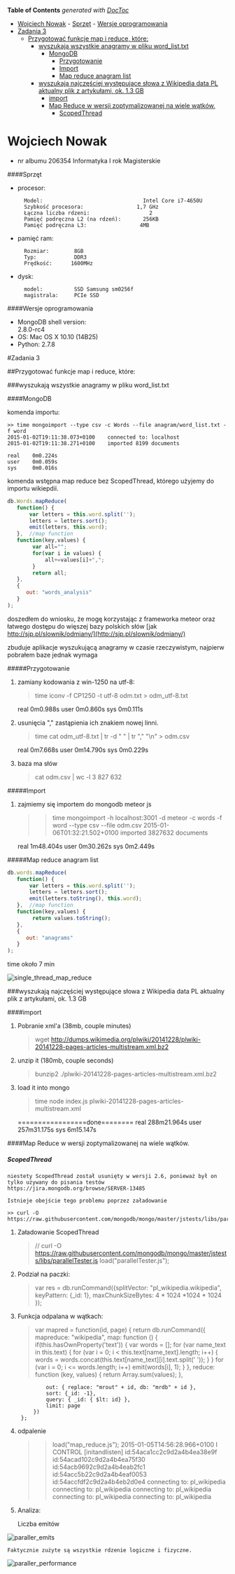 <!-- START doctoc generated TOC please keep comment here to allow auto update -->
<!-- DON'T EDIT THIS SECTION, INSTEAD RE-RUN doctoc TO UPDATE -->
**Table of Contents**  *generated with [DocToc](http://doctoc.herokuapp.com/)*

- [Wojciech Nowak](#wojciech-nowak)
      - [Sprzęt](#sprzęt)
      - [Wersje oprogramowania](#wersje-oprogramowania)
- [Zadania 3](#zadania-3)
  - [Przygotować funkcje map i reduce, które:](#przygotować-funkcje-map-i-reduce-które)
    - [wyszukają wszystkie anagramy w pliku word_list.txt](#wyszukają-wszystkie-anagramy-w-pliku-word_listtxt)
      - [MongoDB](#mongodb)
        - [Przygotowanie](#przygotowanie)
        - [Import](#import)
        - [Map reduce anagram list](#map-reduce-anagram-list)
    - [wyszukają najczęściej występujące słowa z Wikipedia data PL aktualny plik z artykułami, ok. 1.3 GB](#wyszukają-najczęściej-występujące-słowa-z-wikipedia-data-pl-aktualny-plik-z-artykułami-ok-13-gb)
      - [import](#import)
      - [Map Reduce  w wersji zoptymalizowanej na wiele wątków.](#map-reduce--w-wersji-zoptymalizowanej-na-wiele-wątków)
        - [ScopedThread](#scopedthread)

<!-- END doctoc generated TOC please keep comment here to allow auto update -->

# Wojciech Nowak 
* nr albumu 206354 Informatyka I rok Magisterskie

####Sprzęt
* procesor: 

		Model:								  Intel Core i7-4650U
		Szybkość procesora:					1,7 GHz  
		Łączna liczba rdzeni:					2    
		Pamięć podręczna L2 (na rdzeń): 	  256KB    
		Pamięć podręczna L3: 				 4MB
		
* pamięć ram:

		Rozmiar: 		8GB 
		Typ:			DDR3
		Prędkość:	   1600MHz

* dysk: 

		model: 			SSD Samsung sm0256f 
		magistrala:		PCIe SSD
		
####Wersje oprogramowania
* MongoDB shell version: 	
        2.8.0-rc4
* OS: Mac OS X 				10.10 (14B25)
* Python:
       2.7.8
       
#Zadania 3

##Przygotować funkcje map i reduce, które:

###wyszukają wszystkie anagramy w pliku word_list.txt

####MongoDB

komenda importu:

	>> time mongoimport --type csv -c Words --file anagram/word_list.txt -f word
	2015-01-02T19:11:38.073+0100    connected to: localhost
    2015-01-02T19:11:38.271+0100    imported 8199 documents
    
    real    0m0.224s
    user    0m0.059s
    sys     0m0.016s

komenda wstępna map reduce bez ScopedThread, którego użyjemy do importu wikiepdii.

```js
db.Words.mapReduce(
   function() {
       var letters = this.word.split('');
       letters = letters.sort();
       emit(letters, this.word);
   },  //map function
   function(key,values) {
        var all="";
        for(var i in values) {
            all+=values[i]+",";
        }
        return all;
   },
   {
      out: "words_analysis"
   }
);
```

doszedłem do wniosku, że mogę korzystając z frameworka meteor oraz łatwego dostępu do więszej bazy polskich słów
[jak http://sjp.pl/slownik/odmiany/](http://sjp.pl/slownik/odmiany/) 

zbuduje aplikacje wyszukującą anagramy w czasie rzeczywistym, najpierw pobrałem baze jednak wymaga

#####Przygotowanie
    
1. zamiany kodowania z win-1250 na utf-8:


    >time iconv -f CP1250 -t utf-8 odm.txt > odm_utf-8.txt
    
    real	0m0.988s
    user	0m0.860s
    sys	0m0.111s
    

2. usunięcia "," zastąpienia ich znakiem nowej linni.


    > time cat odm_utf-8.txt | tr -d " "  | tr "," "\n" > odm.csv
    
    real	0m7.668s
    user	0m14.790s
    sys	0m0.229s


3. baza ma słów
    
    
    > cat odm.csv | wc -l 
    3 827 632


#####Import

1. zajmiemy się importem do mongodb meteor js

    >> time mongoimport -h localhost:3001 -d meteor -c words -f word --type csv --file odm.csv 
    2015-01-06T01:32:21.502+0100	imported 3827632 documents

    real	1m48.404s
    user	0m30.262s
    sys	    0m2.449s
    
#####Map reduce anagram list

```js
db.words.mapReduce(
   function() {
       var letters = this.word.split('');
       letters = letters.sort();
       emit(letters.toString(), this.word);
   },  //map function
   function(key,values) {
        return values.toString();
   },
   {
      out: "anagrams"
   }
);
```
time około 7 min

![single_thread_map_reduce](anagram/images/single_thread_map_reduce.png)


###wyszukają najczęściej występujące słowa z Wikipedia data PL aktualny plik z artykułami, ok. 1.3 GB

####import

1. Pobranie xml'a (38mb, couple minutes)


    > wget http://dumps.wikimedia.org/plwiki/20141228/plwiki-20141228-pages-articles-multistream.xml.bz2


2. unzip it (180mb, couple seconds)


    > bunzip2 ./plwiki-20141228-pages-articles-multistream.xml.bz2


3. load it into mongo


    > time node index.js plwiki-20141228-pages-articles-multistream.xml
    
    =================done========
    real    288m21.964s
    user    257m31.175s
    sys     6m15.147s

    
####Map Reduce  w wersji zoptymalizowanej na wiele wątków.

##### ScopedThread
    niestety ScopedThread został usunięty w wersji 2.6, ponieważ był on tylko używany do pisania testów
    https://jira.mongodb.org/browse/SERVER-13485

    Istnieje obejście tego problemu poprzez załadowanie

    >> curl -O https://raw.githubusercontent.com/mongodb/mongo/master/jstests/libs/parallelTester.js

1. Załadowanie ScopedThread

    > // curl -O https://raw.githubusercontent.com/mongodb/mongo/master/jstests/libs/parallelTester.js
        load("parallelTester.js");
    
    
2. Podział na paczki:
    
    > var res = db.runCommand({splitVector: "pl_wikipedia.wikipedia", keyPattern: {_id: 1}, maxChunkSizeBytes: 4 * 1024 *1024 * 1024 });
    
3. Funkcja odpalana w wątkach:


    > var mapred = function(id, page) {
        return db.runCommand({
                mapreduce: "wikipedia",
                map: function () {
                    if(this.hasOwnProperty('text')) {
                        var words = [];
                        for (var name_text in this.text) {
                            for (var i = 0; i < this.text[name_text].length; i++) {
                                words = words.concat(this.text[name_text][i].text.split(' '));
                            }
                        }
                        for (var i = 0; i <= words.length; i++)
                            emit(words[i], 1);
                    }
                },
                reduce: function (key, values) { return Array.sum(values); },
    
                out: { replace: "mrout" + id, db: "mrdb" + id },
                sort: {_id: -1},
                query: { _id: { $lt: id} },
                limit: page
            })
        };
    
4. odpalenie

    >> load("map_reduce.js");
    2015-01-05T14:56:28.966+0100 I CONTROL  [initandlisten]
    id:54aca1cc2c9d2a4b4ea38e9f
    id:54acad102c9d2a4b4ea75f30
    id:54acb9692c9d2a4b4eab2fc1
    id:54acc5b22c9d2a4b4eaf0053
    id:54accfdf2c9d2a4b4eb2d0e4
    connecting to: pl_wikipedia
    connecting to: pl_wikipedia
    connecting to: pl_wikipedia
    connecting to: pl_wikipedia
    connecting to: pl_wikipedia
    
    
5. Analiza:

    Liczba emitów

![paraller_emits](wikipedia/images/paraller_emits.png)


    Faktycznie zużyte są wszystkie rdzenie logiczne i fizyczne.

![paraller_performance](wikipedia/images/paraller_performance.png)

